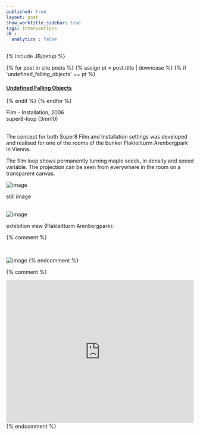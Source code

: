 ```yaml
---
published: true
layout: post
show_worktitle_sidebar: true
tags: interventions
JB :
  analytics : false
---
```


{% include JB/setup %}

<div class="container-parent">
<div class="container-narrow-right">
{% for post in site.posts %}
	{% assign pt = post.title | downcase %}
	{% if 'undefined_falling_objects' == pt %}
<h4><a href="{{ BASE_PATH }}{{ post.url }}">Undefined Falling Objects</a></h4>
	{% endif %}
{% endfor %}

<p>
Film - Installation, 2006<br />
super8-loop (3mn10)<br /><br />

The concept for both Super8 Film and Installation settings was developed and realised for one of the rooms of the bunker Flakleitturm Arenbergpark in Vienna.<br />

The film loop shows permanently turning maple seeds, in density and speed variable. The projection can be seen from everywhere in the room on a transparent canvas.
</p>
</div>


<div class="container-narrow-left">
<img src="{{ site.url }}/images/ufo1_lg.jpg" loading="lazy" alt="image">
<p>still image<br /><br /></p>

<img src="{{ site.url }}/images/ufo_lg.jpg" loading="lazy" alt="image">
<p>exhibition view (Flakleitturm Arenbergpark):<br /></p>

</div>
</div>


{% comment %}
<p>&nbsp;</p>
<img src="{{ site.url }}/images/ufo_dreh.jpg" alt="image">
{% endcomment %}

{% comment %}
<iframe width="100%" height="384" frameborder="0" allowfullscreen="" webkitallowfullscreen="" src="http://player.vimeo.com/video/66463893?title=0&amp;byline=0&amp;portrait=0">
</iframe>
{% endcomment %}